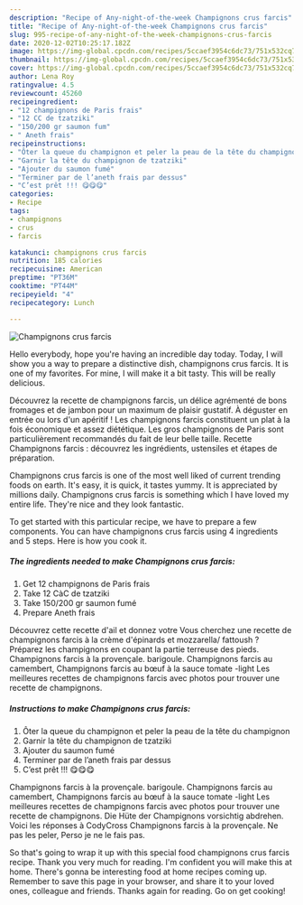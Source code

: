 ```yaml
---
description: "Recipe of Any-night-of-the-week Champignons crus farcis"
title: "Recipe of Any-night-of-the-week Champignons crus farcis"
slug: 995-recipe-of-any-night-of-the-week-champignons-crus-farcis
date: 2020-12-02T10:25:17.182Z
image: https://img-global.cpcdn.com/recipes/5ccaef3954c6dc73/751x532cq70/champignons-crus-farcis-photo-principale-de-la-recette.jpg
thumbnail: https://img-global.cpcdn.com/recipes/5ccaef3954c6dc73/751x532cq70/champignons-crus-farcis-photo-principale-de-la-recette.jpg
cover: https://img-global.cpcdn.com/recipes/5ccaef3954c6dc73/751x532cq70/champignons-crus-farcis-photo-principale-de-la-recette.jpg
author: Lena Roy
ratingvalue: 4.5
reviewcount: 45260
recipeingredient:
- "12 champignons de Paris frais"
- "12 CC de tzatziki"
- "150/200 gr saumon fum"
- " Aneth frais"
recipeinstructions:
- "Ôter la queue du champignon et peler la peau de la tête du champignon"
- "Garnir la tête du champignon de tzatziki"
- "Ajouter du saumon fumé"
- "Terminer par de l’aneth frais par dessus"
- "C’est prêt !!! 😋😋😋"
categories:
- Recipe
tags:
- champignons
- crus
- farcis

katakunci: champignons crus farcis 
nutrition: 185 calories
recipecuisine: American
preptime: "PT36M"
cooktime: "PT44M"
recipeyield: "4"
recipecategory: Lunch

---
```



![Champignons crus farcis](https://img-global.cpcdn.com/recipes/5ccaef3954c6dc73/751x532cq70/champignons-crus-farcis-photo-principale-de-la-recette.jpg)

Hello everybody, hope you're having an incredible day today. Today, I will show you a way to prepare a distinctive dish, champignons crus farcis. It is one of my favorites. For mine, I will make it a bit tasty. This will be really delicious.

Découvrez la recette de champignons farcis, un délice agrémenté de bons fromages et de jambon pour un maximum de plaisir gustatif. À déguster en entrée ou lors d&#39;un apéritif ! Les champignons farcis constituent un plat à la fois économique et assez diététique. Les gros champignons de Paris sont particulièrement recommandés du fait de leur belle taille. Recette Champignons farcis : découvrez les ingrédients, ustensiles et étapes de préparation.

Champignons crus farcis is one of the most well liked of current trending foods on earth. It's easy, it is quick, it tastes yummy. It is appreciated by millions daily. Champignons crus farcis is something which I have loved my entire life. They're nice and they look fantastic.


To get started with this particular recipe, we have to prepare a few components. You can have champignons crus farcis using 4 ingredients and 5 steps. Here is how you cook it.

<!--inarticleads1-->

##### The ingredients needed to make Champignons crus farcis:

1. Get 12 champignons de Paris frais
1. Take 12 CàC de tzatziki
1. Take 150/200 gr saumon fumé
1. Prepare  Aneth frais


Découvrez cette recette d&#39;ail et donnez votre Vous cherchez une recette de champignons farcis à la crème d&#39;épinards et mozzarella/ fattoush ? Préparez les champignons en coupant la partie terreuse des pieds. Champignons farcis à la provençale. barigoule. Champignons farcis au camembert, Champignons farcis au bœuf à la sauce tomate -light Les meilleures recettes de champignons farcis avec photos pour trouver une recette de champignons. 

<!--inarticleads2-->

##### Instructions to make Champignons crus farcis:

1. Ôter la queue du champignon et peler la peau de la tête du champignon
1. Garnir la tête du champignon de tzatziki
1. Ajouter du saumon fumé
1. Terminer par de l’aneth frais par dessus
1. C’est prêt !!! 😋😋😋


Champignons farcis à la provençale. barigoule. Champignons farcis au camembert, Champignons farcis au bœuf à la sauce tomate -light Les meilleures recettes de champignons farcis avec photos pour trouver une recette de champignons. Die Hüte der Champignons vorsichtig abdrehen. Voici les réponses à CodyCross Champignons farcis à la provençale. Ne pas les peler, Perso je ne le fais pas. 

So that's going to wrap it up with this special food champignons crus farcis recipe. Thank you very much for reading. I'm confident you will make this at home. There's gonna be interesting food at home recipes coming up. Remember to save this page in your browser, and share it to your loved ones, colleague and friends. Thanks again for reading. Go on get cooking!

